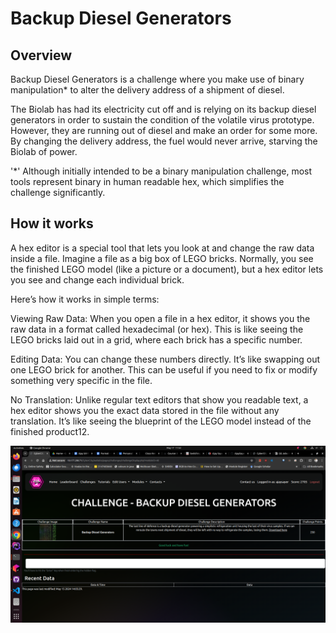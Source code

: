 # Backup Diesel Generators

## Overview

Backup Diesel Generators is a challenge where you make use of binary manipulation* to alter the delivery address of a shipment
of diesel.

The Biolab has had its electricity cut off and is relying on its backup diesel generators in order to sustain the condition
of the volatile virus prototype. However, they are running out of diesel and make an order for some more. By changing the
delivery address, the fuel would never arrive, starving the Biolab of power.

'*' Although initially intended to be a binary manipulation challenge, most tools represent binary in human readable hex,
which simplifies the challenge significantly.

## How it works

A hex editor is a special tool that lets you look at and change the raw data inside a file. Imagine a file as a big box of LEGO bricks. Normally, you see the finished LEGO model (like a picture or a document), but a hex editor lets you see and change each individual brick.

Here’s how it works in simple terms:

Viewing Raw Data: When you open a file in a hex editor, it shows you the raw data in a format called hexadecimal (or hex). This is like seeing the LEGO bricks laid out in a grid, where each brick has a specific number.

Editing Data: You can change these numbers directly. It’s like swapping out one LEGO brick for another. This can be useful if you need to fix or modify something very specific in the file.

No Translation: Unlike regular text editors that show you readable text, a hex editor shows you the exact data stored in the file without any translation. It’s like seeing the blueprint of the LEGO model instead of the finished product12.


![backupDieselGenerators.png](../images/backupDieselGenerators.png)